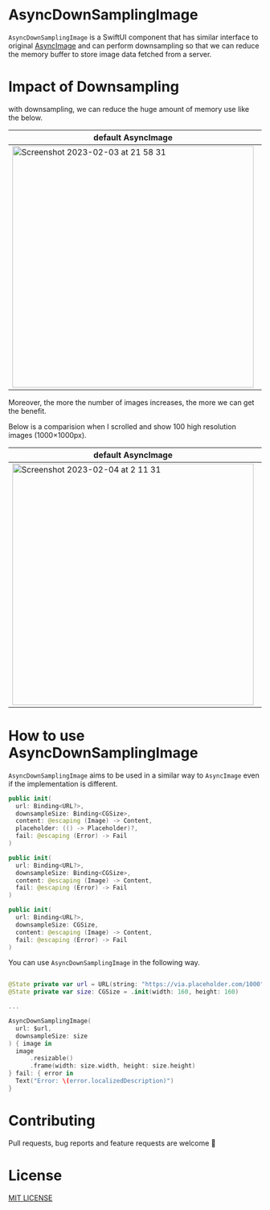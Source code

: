 # AsyncDownSamplingImage

`AsyncDownSamplingImage` is a SwiftUI component that has similar interface to original [AsyncImage](https://developer.apple.com/documentation/swiftui/asyncimage) and can perform downsampling so that we can reduce the memory buffer to store image data fetched from a server.

# Impact of Downsampling

with downsampling, we can reduce the huge amount of memory use like the below.

|default AsyncImage| AsyncDownSamplingImage (×2~3 efficient) |
|---|---|
|<img width="480" alt="Screenshot 2023-02-03 at 21 58 31" src="https://user-images.githubusercontent.com/44002126/216665559-7f4efbc5-c649-4f25-b9fa-95f5ca60cf67.png">|<img width="480" alt="Screenshot 2023-02-03 at 21 58 48" src="https://user-images.githubusercontent.com/44002126/216665576-f1b994a7-b7ac-49d3-8e44-bda8f1b64130.png">|


Moreover, the more the number of images increases, the more we can get the benefit.

Below is a comparision when I scrolled and show 100 high resolution images (1000×1000px).

|default AsyncImage| AsyncDownSamplingImage (×10~ efficient) |
|---|---|
|<img width="480" alt="Screenshot 2023-02-04 at 2 11 31" src="https://user-images.githubusercontent.com/44002126/216666328-6d4ea99c-45d4-48d0-960d-b162a9155413.png">|<img width="480" alt="Screenshot 2023-02-04 at 2 12 06" src="https://user-images.githubusercontent.com/44002126/216666337-0e079274-5a55-4469-b9ae-4c4dfc5b838d.png">|



# How to use AsyncDownSamplingImage

`AsyncDownSamplingImage` aims to be used in a similar way to `AsyncImage` even if the implementation is different.

```swift
public init(
  url: Binding<URL?>,
  downsampleSize: Binding<CGSize>,
  content: @escaping (Image) -> Content,
  placeholder: (() -> Placeholder)?,
  fail: @escaping (Error) -> Fail
)
```

```swift
public init(
  url: Binding<URL?>,
  downsampleSize: Binding<CGSize>,
  content: @escaping (Image) -> Content,
  fail: @escaping (Error) -> Fail
)
```

```swift
public init(
  url: Binding<URL?>,
  downsampleSize: CGSize,
  content: @escaping (Image) -> Content,
  fail: @escaping (Error) -> Fail
)
```

You can use `AsyncDownSamplingImage` in the following way.

```swift

@State private var url = URL(string: "https://via.placeholder.com/1000")
@State private var size: CGSize = .init(width: 160, height: 160)

...

AsyncDownSamplingImage(
  url: $url,
  downsampleSize: size
) { image in
  image
      .resizable()
      .frame(width: size.width, height: size.height)
} fail: { error in
  Text("Error: \(error.localizedDescription)")
}
```



# Contributing

Pull requests, bug reports and feature requests are welcome 🚀

# License

[MIT LICENSE](https://github.com/fummicc1/AsyncDownSamplingImage/blob/main/LICENSE)
